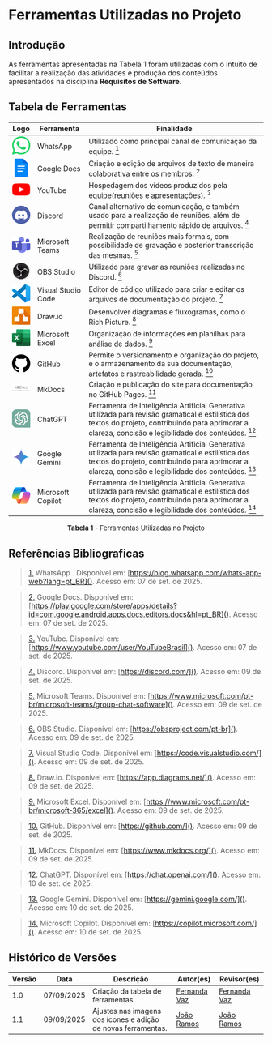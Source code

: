 # Ferramentas Utilizadas no Projeto

## Introdução
As ferramentas apresentadas na Tabela 1 foram utilizadas com o intuito de facilitar a realização das atividades e produção dos conteúdos apresentados na disciplina **Requisitos de Software**.

## Tabela de Ferramentas

| Logo | Ferramenta | Finalidade |
|-------------------------------------------------------|------------|-----------------------------------------------|
| <img src="../../assets/logos/whatsapp.png" width="45"  alt="WhatsApp logo" /> | WhatsApp | Utilizado como principal canal de comunicação da equipe. <a id="anchor_1" href="#FRM1"><sup>1</sup></a> |
| <img src="../../assets/logos/gdocs.png" width="45"  alt="Docs logo" /> | Google Docs | Criação e edição de arquivos de texto de maneira colaborativa entre os membros. <a id="anchor_2" href="#FRM2"><sup>2</sup></a> |
| <img src="../../assets/logos/youtube.png" width="45"  alt="YouTube logo" /> | YouTube | Hospedagem dos vídeos produzidos pela equipe(reuniões e apresentações). <a id="anchor_3" href="#FRM3"><sup>3</sup></a> |
| <img src="../../assets/logos/discord.png" width="45"  alt="Discord logo" /> | Discord | Canal alternativo de comunicação, e também usado para a realização de reuniões, além de permitir compartilhamento rápido de arquivos. <a id="anchor_4" href="#FRM4"><sup>4</sup></a> |
| <img src="../../assets/logos/teams.png" width="45"  alt="Teams logo" /> | Microsoft Teams | Realização de reuniões mais formais, com possibilidade de gravação e posterior transcrição das mesmas. <a id="anchor_5" href="#FRM5"><sup>5</sup></a> |
| <img src="../../assets/logos/OBS.png" width="45"  alt="OBS logo" /> | OBS Studio | Utilizado para gravar as reuniões realizadas no Discord. <a id="anchor_6" href="#FRM6"><sup>6</sup></a> |
| <img src="../../assets/logos/vscode.png" width="45"  alt="VSCode logo" /> | Visual Studio Code | Editor de código utilizado para criar e editar os arquivos de documentação do projeto. <a id="anchor_7" href="#FRM7"><sup>7</sup></a> |
| <img src="../../assets/logos/drawio.png" width="45"  alt="Draw.io logo" /> | Draw.io | Desenvolver diagramas e fluxogramas, como o Rich Picture. <a id="anchor_8" href="#FRM8"><sup>8</sup></a> |
| <img src="../../assets/logos/excel.png" width="45"  alt="Excel logo" /> | Microsoft Excel | Organização de informações em planilhas para análise de dados. <a id="anchor_9" href="#FRM9"><sup>9</sup></a> |
| <img src="../../assets/logos/github1.png" width="45"  alt="GitHub logo" /> | GitHub | Permite o versionamento e organização do projeto, e o armazenamento da sua documentação, artefatos e rastreabilidade gerada. <a id="anchor_10" href="#FRM10"><sup>10</sup></a> |
| <img src="../../assets/logos/mkdocs.png" width="45"  alt="MkDocs logo" /> | MkDocs | Criação e publicação do site para documentação no GitHub Pages. <a id="anchor_11" href="#FRM11"><sup>11</sup></a> |
| <img src="../../assets/logos/chatgpt.png" width="45"  alt="ChatGPT logo" /> | ChatGPT | Ferramenta de Inteligência Artificial Generativa utilizada para revisão gramatical e estilística dos textos do projeto, contribuindo para aprimorar a clareza, concisão e legibilidade dos conteúdos. <a id="anchor_12" href="#FRM12"><sup>12</sup></a> |
| <img src="../../assets/logos/gemini.png" width="45"  alt="Google Gemini logo" /> | Google Gemini | Ferramenta de Inteligência Artificial Generativa utilizada para revisão gramatical e estilística dos textos do projeto, contribuindo para aprimorar a clareza, concisão e legibilidade dos conteúdos. <a id="anchor_13" href="#FRM11"><sup>13</sup></a> |
| <img src="../../assets/logos/copilot.png" width="45"  alt="Microsoft Copilot logo" /> | Microsoft Copilot | Ferramenta de Inteligência Artificial Generativa utilizada para revisão gramatical e estilística dos textos do projeto, contribuindo para aprimorar a clareza, concisão e legibilidade dos conteúdos. <a id="anchor_14" href="#FRM14"><sup>14</sup></a> |


<font size="2"><p style="text-align: center"><b>Tabela 1</b> - Ferramentas Utilizadas no Projeto</p></font>


## Referências Bibliograficas
><a id="FRM1" href="#anchor_1">1.</a>  WhatsApp . Disponível em: [https://blog.whatsapp.com/whats-app-web?lang=pt_BR](). Acesso em: 07 de set. de 2025.

><a id="FRM2" href="#anchor_2">2.</a> Google Docs. Disponível em: [https://play.google.com/store/apps/details?id=com.google.android.apps.docs.editors.docs&hl=pt_BR](). Acesso em: 07 de set. de 2025.

><a id="FRM3" href="#anchor_3">3.</a> YouTube. Disponível em: [https://www.youtube.com/user/YouTubeBrasil](). Acesso em: 07 de set. de 2025.

><a id="FRM4" href="#anchor_4">4.</a> Discord. Disponível em: [https://discord.com/](). Acesso em: 09 de set. de 2025.

><a id="FRM5" href="#anchor_5">5.</a> Microsoft Teams. Disponível em: [https://www.microsoft.com/pt-br/microsoft-teams/group-chat-software](). Acesso em: 09 de set. de 2025.

><a id="FRM6" href="#anchor_6">6.</a> OBS Studio. Disponível em: [https://obsproject.com/pt-br](). Acesso em: 09 de set. de 2025.

><a id="FRM7" href="#anchor_7">7.</a> Visual Studio Code. Disponível em: [https://code.visualstudio.com/](). Acesso em: 09 de set. de 2025.

><a id="FRM8" href="#anchor_8">8.</a> Draw.io. Disponível em: [https://app.diagrams.net/](). Acesso em: 09 de set. de 2025.

><a id="FRM9" href="#anchor_9">9.</a> Microsoft Excel. Disponível em: [https://www.microsoft.com/pt-br/microsoft-365/excel](). Acesso em: 09 de set. de 2025.

><a id="FRM10" href="#anchor_10">10.</a> GitHub. Disponível em: [https://github.com/](). Acesso em: 09 de set. de 2025.

><a id="FRM11" href="#anchor_11">11.</a> MkDocs. Disponível em: [https://www.mkdocs.org/](). Acesso em: 09 de set. de 2025.

><a id="FRM12" href="#anchor_12">12.</a> ChatGPT. Disponível em: [https://chat.openai.com/](). Acesso em: 10 de set. de 2025.

><a id="FRM13" href="#anchor_13">13.</a> Google Gemini. Disponível em: [https://gemini.google.com/](). Acesso em: 10 de set. de 2025.

><a id="FRM14" href="#anchor_14">14.</a> Microsoft Copilot. Disponível em: [https://copilot.microsoft.com/](). Acesso em: 10 de set. de 2025.

## Histórico de Versões

| Versão | Data | Descrição | Autor(es) | Revisor(es) |
|--------|------|-----------|-----------|-------------|
| 1.0 | 07/09/2025 | Criação da tabela de ferramentas  | [Fernanda Vaz](https://github.com/Fernandavazgit1) | [Fernanda Vaz ](https://github.com/Fernandavazgit1) |
| 1.1 | 09/09/2025 | Ajustes nas imagens dos ícones e adição de novas ferramentas. | [João Ramos](https://github.com/joaoramos) | [João Ramos](https://github.com/joaoramos) |

